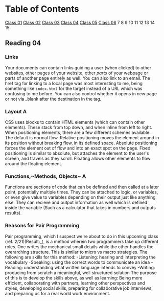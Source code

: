 # Table of Contents

[Class 01](class-01.md)
[Class 02](class-02.md)
[Class 03](class-03.md)
[Class 04](class-04.md)
[Class 05](class-05.md)
[Class 06](class-06.md)
7
8
9
10
11
12
13
14
15

## Reading 04

### Links

Your documents can contain links guiding a user (when clicked) to other websites, other pages of your website, other *parts* of your webpage or parts of another page entirely as well. You can also link to an email. The href tag for linking to a local page was most interesting to me, being something like `index.html` for the target instead of a URL which was confusing to me before. You can also control whether it opens in new page or not via _blank after the destination in the tag.

### Layout A

CSS uses blocks to contain HTML elements (which can contain other elements). These stack from top down, and when inline from left to right. When positioning elements, there are a few different schemes available. The default is normal flow. Relative positioning moves the element around in its position without breaking flow, in its defined space. Absolute positioning forces the element out of flow and into an exact spot on the page. Fixed positioning is similar to absolute, but attaches the element to the user's screen, and travels as they scroll. Floating allows other elements to flow around the floating element.

### Functions,~Methods, Objects~ A

Functions are sections of code that can be defined and then called at a later point, potentially multiple times. They can be attached to logic, or variables, or even give value to variables depending on their output just like anything else. They can recieve and  output information as well which is defined inside the variable (Such as a calculator that takes in numbers and outputs results).

### Reasons for Pair Programming

Pair programming, which I suspect we're about to do in this upcoming class (ref. 2/21)(Result:_), is a method wherein two programmers take up different roles. One writes the mechanical small details while the other handles the overarching structure. This is similar to micro vs macro strategies. The following are skills for this method:
-Listening: hearing and interpreting the vocabulary
-Speaking: using the correct words to communicate an idea
-Reading: understanding what written language intends to convey
-Writing: producing from scratch a meaningful, well structured solution
The purpose of this is to develop the skills above, as well as learning: Being more efficient, collaborating with partners, learning other perspectives and styles, developing social skills, preparing for collaborative job interviews, and preparing us for a real world work environment.
